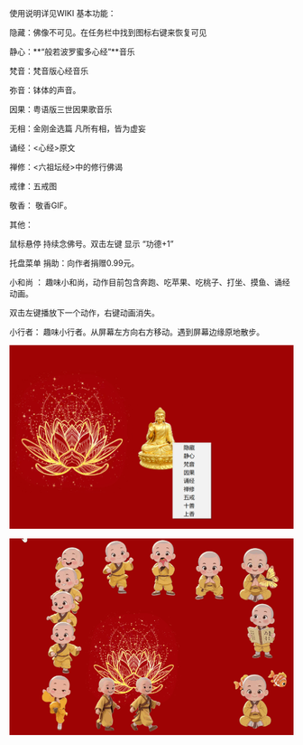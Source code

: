 使用说明详见WIKI
基本功能：

隐藏：佛像不可见。在任务栏中找到图标右键来恢复可见

静心：**“般若波罗蜜多心经”**音乐

梵音：梵音版心经音乐

弥音：钵体的声音。

因果：粤语版三世因果歌音乐

无相：金刚金选篇 凡所有相，皆为虚妄

诵经：<心经>原文

禅修：<六祖坛经>中的修行佛谒

戒律：五戒图

敬香： 敬香GIF。

其他：

鼠标悬停 持续念佛号。双击左键 显示 “功德+1”

托盘菜单
捐助：向作者捐赠0.99元。

小和尚 ： 趣味小和尚，动作目前包含奔跑、吃苹果、吃桃子、打坐、摸鱼、诵经动画。

双击左键播放下一个动作，右键动画消失。

小行者： 趣味小行者。从屏幕左方向右方移动。遇到屏幕边缘原地散步。


![简介](Index.png)

![小和尚](Index.gif)


